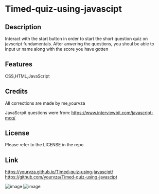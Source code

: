 
# Timed-quiz-using-javascipt

## Description
Interact with the start button in order to start the short question quiz on javscript fundamentals. After anwering the questions, you shoul be able to input ur name along with the score you have gotten

## Features
CSS,HTML,JavaScript

## Credits
All corrections are made by me,yourvza


JavaScrpit questions were from: https://www.interviewbit.com/javascript-mcq/

## License 
Please refer to the LICENSE in the repo

## Link
 https://yourvza.github.io/Timed-quiz-using-javascipt/
 https://github.com/yourvza/Timed-quiz-using-javascipt
 
![image](https://github.com/yourvza/Timed-quiz-using-javascipt/assets/155742735/530daa6b-392f-4c1e-9c88-19d6193f4eca)
![image](https://github.com/yourvza/Timed-quiz-using-javascipt/assets/155742735/c944403a-e1e8-4069-9ee8-e21ef3868ed2)





